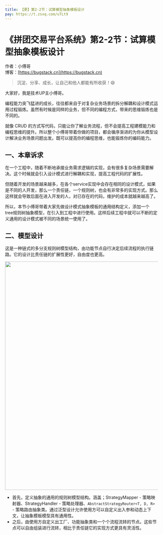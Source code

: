 ```yaml
---
title: 【更】第2-2节：试算模型抽象模板设计
pay: https://t.zsxq.com/uTLt9
---
```


# 《拼团交易平台系统》第2-2节：试算模型抽象模板设计

作者：小傅哥
<br/>博客：[https://bugstack.cn](https://bugstack.cn)

> 沉淀、分享、成长，让自己和他人都能有所收获！😄

大家好，我是技术UP主小傅哥。

编程能力突飞猛进的成长，往往都来自于对复杂业务场景的拆分解耦和设计模式运用过程锻炼。虽然有时候是同样的业务，但不同的编程方式，带来的思维锻炼也是不同的。

就像 CRUD 的方式写代码，只能让你了解业务流程，但不会提高工程建模能力和编程思维的提升。所以整个小傅哥带着你做的项目，都会循序渐进的为你从模型设计解决业务场景问题出发。既可以提高你的编程思维，也能锻炼你的编码能力。

## 一、本章诉求

在一个工程中，随着不断地承接业务需求逻辑的实现，会有很多复杂场景需要解决。这个时候就会引入设计模式进行解耦和实现，提高工程代码的扩展性。

但随着开发的场景越来越多，在各个service实现中会存在相同的设计模式，如果是不同的人开发，那么一个责任链，一个规则树，也会有非常多的实现方式。那么这样就会导致后面在进入开发的人，对已存在的代码，维护的成本就越来越高了。

所以，本节小傅哥带着大家先做设计模式抽象模板的通用结构定义，添加一个 tree规则树抽象模型，在引入到工程中进行使用。这样后续工程中就可以不断的定义通用的设计模式被不同的场景统一使用了。

## 二、模型设计

这是一种链式的多分支规则树模型结构，由功能节点自行决定后续流程的执行链路。它的设计比责任链的扩展性更好，自由度也更高。

<div align="center">
    <img src="https://bugstack.cn/images/article/project/group-buy-market/group-buy-market-2-2-01.png" width="750px">
</div>

- 首先，定义抽象的通用的规则树模型结构。涵盖；StrategyMapper - 策略映射器、StrategyHandler - 策略处理器、`AbstractStrategyRouter<T, D, R>` - 策略路由抽象类。通过泛型设计允许使用方可以自定义出入参和动态上下文，让抽象模板模型具有通用性。
- 之后，由使用方自定义出工厂、功能抽象类和一个个流程流转的节点。这些节点可以自由组装进行流转，相比于责任链它的实现方式更具有灵活性。